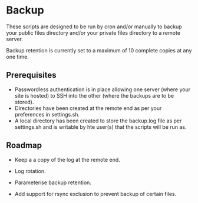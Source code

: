 # Backup

These scripts are designed to be run by cron and/or manually to backup your public files directory and/or your private files directory to a remote server.

Backup retention is currently set to a maximum of 10 complete copies at any one time.


## Prerequisites

- Passwordless authentication is in place allowing one server (where your site is hosted) to SSH into the other (where the backups are to be stored).
- Directories have been created at the remote end as per your preferences in settings.sh.
- A local directory has been created to store the backup.log file as per settings.sh and is writable by hte user(s) that the scripts will be run as.


## Roadmap

- Keep a a copy of the log at the remote end.

- Log rotation.

- Parameterise backup retention.

- Add support for rsync exclusion to prevent backup of certain files.